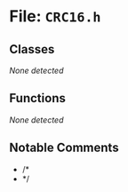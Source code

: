 # File: `CRC16.h`

## Classes

_None detected_

## Functions

_None detected_

## Notable Comments

- /*
- */
